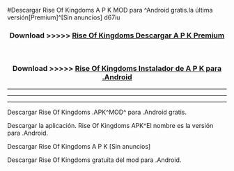 #Descargar Rise Of Kingdoms  A P K MOD para ^Android gratis.la última versión[Premium]^[Sin anuncios] d67iu



<div align="center">
<h3>Download >>>>> <a href="https://es-web.web.app/?es= ${title}">Rise Of Kingdoms  Descargar A P K Premium</a></h3><br>

<h3>Download >>>>> <a href="https://es-web.web.app/?es= ${title}">Rise Of Kingdoms  Instalador de A P K para .Android</a></h3>
</div>


----------------------------------------------------------

----------------------------------------------------------

----------------------------------------------------------

Descargar Rise Of Kingdoms  .APK^MOD^ para .Android gratis.

Descargar la aplicación. Rise Of Kingdoms  APK^El nombre es la versión para .Android.

Descargar Rise Of Kingdoms  A P K [Sin anuncios]

Descargar Rise Of Kingdoms  gratuita del mod para .Android.